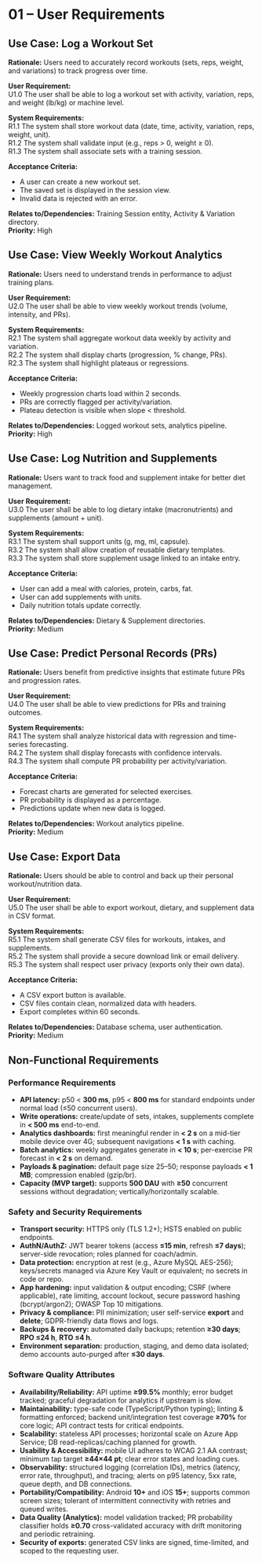 # 01 – User Requirements

## Use Case: Log a Workout Set
**Rationale:** Users need to accurately record workouts (sets, reps, weight, and variations) to track progress over time.  

**User Requirement:**  
U1.0 The user shall be able to log a workout set with activity, variation, reps, and weight (lb/kg) or machine level.  

**System Requirements:**  
R1.1 The system shall store workout data (date, time, activity, variation, reps, weight, unit).  
R1.2 The system shall validate input (e.g., reps > 0, weight ≥ 0).  
R1.3 The system shall associate sets with a training session.  

**Acceptance Criteria:**  
- A user can create a new workout set.  
- The saved set is displayed in the session view.  
- Invalid data is rejected with an error.  

**Relates to/Dependencies:** Training Session entity, Activity & Variation directory.  
**Priority:** High  


## Use Case: View Weekly Workout Analytics
**Rationale:** Users need to understand trends in performance to adjust training plans.  

**User Requirement:**  
U2.0 The user shall be able to view weekly workout trends (volume, intensity, and PRs).  

**System Requirements:**  
R2.1 The system shall aggregate workout data weekly by activity and variation.  
R2.2 The system shall display charts (progression, % change, PRs).  
R2.3 The system shall highlight plateaus or regressions.  

**Acceptance Criteria:**  
- Weekly progression charts load within 2 seconds.  
- PRs are correctly flagged per activity/variation.  
- Plateau detection is visible when slope < threshold.  

**Relates to/Dependencies:** Logged workout sets, analytics pipeline.  
**Priority:** High  


## Use Case: Log Nutrition and Supplements
**Rationale:** Users want to track food and supplement intake for better diet management.  

**User Requirement:**  
U3.0 The user shall be able to log dietary intake (macronutrients) and supplements (amount + unit).  

**System Requirements:**  
R3.1 The system shall support units (g, mg, ml, capsule).  
R3.2 The system shall allow creation of reusable dietary templates.  
R3.3 The system shall store supplement usage linked to an intake entry.  

**Acceptance Criteria:**  
- User can add a meal with calories, protein, carbs, fat.  
- User can add supplements with units.  
- Daily nutrition totals update correctly.  

**Relates to/Dependencies:** Dietary & Supplement directories.  
**Priority:** Medium  


## Use Case: Predict Personal Records (PRs)
**Rationale:** Users benefit from predictive insights that estimate future PRs and progression rates.  

**User Requirement:**  
U4.0 The user shall be able to view predictions for PRs and training outcomes.  

**System Requirements:**  
R4.1 The system shall analyze historical data with regression and time-series forecasting.  
R4.2 The system shall display forecasts with confidence intervals.  
R4.3 The system shall compute PR probability per activity/variation.  

**Acceptance Criteria:**  
- Forecast charts are generated for selected exercises.  
- PR probability is displayed as a percentage.  
- Predictions update when new data is logged.  

**Relates to/Dependencies:** Workout analytics pipeline.  
**Priority:** Medium 


## Use Case: Export Data
**Rationale:** Users should be able to control and back up their personal workout/nutrition data.  

**User Requirement:**  
U5.0 The user shall be able to export workout, dietary, and supplement data in CSV format.  

**System Requirements:**  
R5.1 The system shall generate CSV files for workouts, intakes, and supplements.  
R5.2 The system shall provide a secure download link or email delivery.  
R5.3 The system shall respect user privacy (exports only their own data).  

**Acceptance Criteria:**  
- A CSV export button is available.  
- CSV files contain clean, normalized data with headers.  
- Export completes within 60 seconds.  

**Relates to/Dependencies:** Database schema, user authentication.  
**Priority:** Medium  



## Non-Functional Requirements

### Performance Requirements
- **API latency:** p50 < **300 ms**, p95 < **800 ms** for standard endpoints under normal load (≤50 concurrent users).
- **Write operations:** create/update of sets, intakes, supplements complete in **< 500 ms** end-to-end.
- **Analytics dashboards:** first meaningful render in **< 2 s** on a mid-tier mobile device over 4G; subsequent navigations **< 1 s** with caching.
- **Batch analytics:** weekly aggregates generate in **< 10 s**; per-exercise PR forecast in **< 2 s** on demand.
- **Payloads & pagination:** default page size 25–50; response payloads **< 1 MB**; compression enabled (gzip/br).
- **Capacity (MVP target):** supports **500 DAU** with **≥50** concurrent sessions without degradation; vertically/horizontally scalable.

### Safety and Security Requirements
- **Transport security:** HTTPS only (TLS 1.2+); HSTS enabled on public endpoints.
- **AuthN/AuthZ:** JWT bearer tokens (access **≤15 min**, refresh **≤7 days**); server-side revocation; roles planned for coach/admin.
- **Data protection:** encryption at rest (e.g., Azure MySQL AES-256); keys/secrets managed via Azure Key Vault or equivalent; no secrets in code or repo.
- **App hardening:** input validation & output encoding; CSRF (where applicable), rate limiting, account lockout, secure password hashing (bcrypt/argon2); OWASP Top 10 mitigations.
- **Privacy & compliance:** PII minimization; user self-service **export** and **delete**; GDPR-friendly data flows and logs.
- **Backups & recovery:** automated daily backups; retention **≥30 days**; **RPO ≤24 h**, **RTO ≤4 h**.
- **Environment separation:** production, staging, and demo data isolated; demo accounts auto-purged after **≤30 days**.

### Software Quality Attributes
- **Availability/Reliability:** API uptime **≥99.5%** monthly; error budget tracked; graceful degradation for analytics if upstream is slow.
- **Maintainability:** type-safe code (TypeScript/Python typing); linting & formatting enforced; backend unit/integration test coverage **≥70%** for core logic; API contract tests for critical endpoints.
- **Scalability:** stateless API processes; horizontal scale on Azure App Service; DB read-replicas/caching planned for growth.
- **Usability & Accessibility:** mobile UI adheres to WCAG 2.1 AA contrast; minimum tap target **≥44×44 pt**; clear error states and loading cues.
- **Observability:** structured logging (correlation IDs), metrics (latency, error rate, throughput), and tracing; alerts on p95 latency, 5xx rate, queue depth, and DB connections.
- **Portability/Compatibility:** Android **10+** and iOS **15+**; supports common screen sizes; tolerant of intermittent connectivity with retries and queued writes.
- **Data Quality (Analytics):** model validation tracked; PR probability classifier holds **≥0.70** cross-validated accuracy with drift monitoring and periodic retraining.
- **Security of exports:** generated CSV links are signed, time-limited, and scoped to the requesting user.

